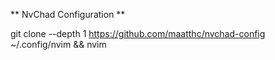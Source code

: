 ** NvChad Configuration **

git clone --depth 1 https://github.com/maatthc/nvchad-config ~/.config/nvim && nvim
